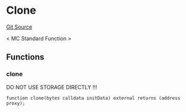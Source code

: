 # Clone
[Git Source](https://github.com/metacontract/mc/blob/df7a49283d8212c99bebd64a186325e91d34c075/resources/devkit/api-reference/Flattened.sol)

< MC Standard Function >


## Functions
### clone

DO NOT USE STORAGE DIRECTLY !!!


```solidity
function clone(bytes calldata initData) external returns (address proxy);
```


